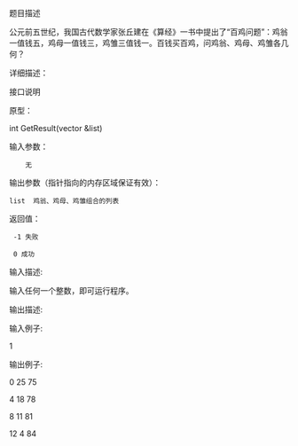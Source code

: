 题目描述

公元前五世纪，我国古代数学家张丘建在《算经》一书中提出了“百鸡问题”：鸡翁一值钱五，鸡母一值钱三，鸡雏三值钱一。百钱买百鸡，问鸡翁、鸡母、鸡雏各几何？

详细描述：

接口说明

原型：

int GetResult(vector &list)

输入参数：

        无

输出参数（指针指向的内存区域保证有效）：

    list  鸡翁、鸡母、鸡雏组合的列表

返回值：

     -1 失败     

     0 成功

 

 

输入描述:

输入任何一个整数，即可运行程序。



输出描述:

 


输入例子:

1


输出例子:

0 25 75

4 18 78

8 11 81

12 4 84

